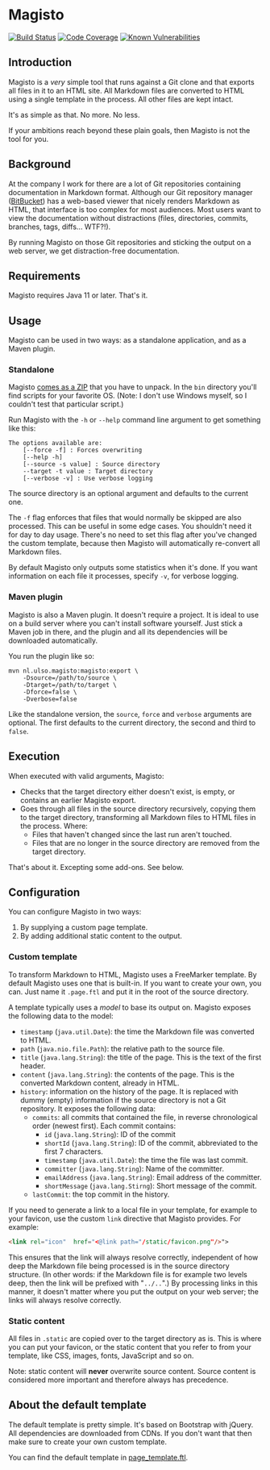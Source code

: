 # Magisto

[![Build Status](https://travis-ci.com/voostindie/magisto.svg?branch=master)](https://travis-ci.com/voostindie/magisto)
[![Code Coverage](https://codecov.io/gh/voostindie/magisto/branch/master/graph/badge.svg)](https://codecov.io/gh/voostindie/magisto)
[![Known Vulnerabilities](https://snyk.io/test/github/voostindie/magisto/badge.svg)](https://snyk.io/test/github/voostindie/magisto)

## Introduction

Magisto is a *very* simple tool that runs against a Git clone and that exports all files in it to an HTML site. All Markdown files are converted to HTML using a single template in the process. All other files are kept intact.

It's as simple as that. No more. No less.

If your ambitions reach beyond these plain goals, then Magisto is not the tool for you.
    
## Background

At the company I work for there are a lot of Git repositories containing documentation in Markdown format. Although our Git repository manager ([BitBucket](https://www.atlassian.com/bitbucket)) has a web-based viewer that nicely renders Markdown as HTML, that interface is too complex for most audiences. Most users want to view the documentation without distractions (files, directories, commits, branches, tags, diffs... WTF?!).

By running Magisto on those Git repositories and sticking the output on a web server, we get distraction-free documentation.

## Requirements

Magisto requires Java 11 or later. That's it.

## Usage

Magisto can be used in two ways: as a standalone application, and as a Maven plugin.

### Standalone

Magisto [comes as a ZIP](https://search.maven.org/remotecontent?filepath=nl/ulso/magisto/magisto/1.2.0/magisto-1.2.0.zip) that you have to unpack. In the `bin` directory you'll find scripts for your favorite OS. (Note: I don't use Windows myself, so I couldn't test that particular script.)

Run Magisto with the `-h` or `--help` command line argument to get something like this:

```raw
The options available are:
	[--force -f] : Forces overwriting
	[--help -h]
	[--source -s value] : Source directory
	--target -t value : Target directory
    [--verbose -v] : Use verbose logging
```

The source directory is an optional argument and defaults to the current one.

The `-f` flag enforces that files that would normally be skipped are also processed. This can be useful in some edge cases. You shouldn't need it for day to day usage. There's no need to set this flag after you've changed the custom template, because then Magisto will automatically re-convert all Markdown files.

By default Magisto only outputs some statistics when it's done. If you want  information on each file it processes, specify `-v`, for verbose logging.

### Maven plugin

Magisto is also a Maven plugin. It doesn't require a project. It is ideal to use on a build server where you can't install software yourself. Just stick a Maven job in there, and the plugin and all its dependencies will be downloaded automatically.

You run the plugin like so:

```raw
mvn nl.ulso.magisto:magisto:export \
    -Dsource=/path/to/source \
    -Dtarget=/path/to/target \
    -Dforce=false \
    -Dverbose=false
```

Like the standalone version, the `source`, `force` and `verbose` arguments are optional. The first defaults to the current directory, the second and third to `false`.

## Execution

When executed with valid arguments, Magisto:

* Checks that the target directory either doesn't exist, is empty, or contains an earlier Magisto export.
* Goes through all files in the source directory recursively, copying them to the target directory, transforming all Markdown files to HTML files in the process. Where:
    * Files that haven't changed since the last run aren't touched.
    * Files that are no longer in the source directory are removed from the target directory.

That's about it. Excepting some add-ons. See below.

## Configuration

You can configure Magisto in two ways:

1. By supplying a custom page template.
2. By adding additional static content to the output.

### Custom template

To transform Markdown to HTML, Magisto uses a FreeMarker template. By default Magisto uses one that is built-in. If you want to create your own, you can. Just name it `.page.ftl` and put it in the root of the source directory.

A template typically uses a *model* to base its output on. Magisto exposes the following data to the model:

* `timestamp` (`java.util.Date`): the time the Markdown file was converted to HTML.
* `path` (`java.nio.file.Path`): the relative path to the source file.
* `title` (`java.lang.String`): the title of the page. This is the text of the first header.
* `content` (`java.lang.String`): the contents of the page. This is the converted Markdown content, already in HTML.
* `history`: information on the history of the page. It is replaced with dummy (empty) information if the source directory is not a Git repository. It exposes the following data:
    * `commits`: all commits that contained the file, in reverse chronological order (newest first). Each commit contains:
        * `id` (`java.lang.String`): ID of the commit
        * `shortId` (`java.lang.String`): ID of the commit, abbreviated to the first 7 characters.
        * `timestamp` (`java.util.Date`): the time the file was last commit.
        * `committer` (`java.lang.String`): Name of the committer.
        * `emailAddress` (`java.lang.String`): Email address of the committer.
        * `shortMessage` (`java.lang.Stirng`): Short message of the commit.
    * `lastCommit`: the top commit in the history.

If you need to generate a link to a local file in your template, for example to your favicon, use the custom `link` directive that Magisto provides. For example:

```html
<link rel="icon"  href="<@link path="/static/favicon.png"/>">
```

This ensures that the link will always resolve correctly, independent of how deep the Markdown file being processed is in the source directory structure. (In other words: if the Markdown file is for example two levels deep, then the link will be prefixed with "`../..`".) By processing links in this manner, it doesn't matter where you put the output on your web server; the links will always resolve correctly.

### Static content

All files in `.static` are copied over to the target directory as is. This is where you can put your favicon, or the static content that you refer to from your template, like CSS, images, fonts, JavaScript and so on.

Note: static content will **never** overwrite source content. Source content is considered more important and therefore always has precedence.

## About the default template

The default template is pretty simple. It's based on Bootstrap with jQuery. All dependencies are downloaded from CDNs. If you don't want that then make sure to create your own custom template.

You can find the default template in [page_template.ftl](src/main/resources/nl/ulso/magisto/page_template.ftl).
